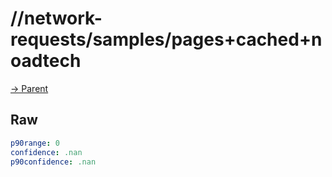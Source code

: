 
# //network-requests/samples/pages+cached+noadtech

[→ Parent](../..)


## Raw


```yaml
p90range: 0
confidence: .nan
p90confidence: .nan

```

